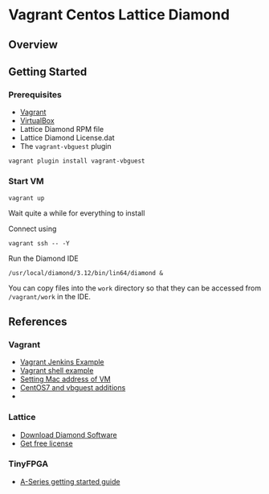 # Vagrant Centos Lattice Diamond

## Overview

## Getting Started

### Prerequisites 

* [Vagrant](https://www.vagrantup.com)
* [VirtualBox](https://www.virtualbox.org)
* Lattice Diamond RPM file
* Lattice Diamond License.dat
* The `vagrant-vbguest` plugin

```
vagrant plugin install vagrant-vbguest
```


### Start VM

```
vagrant up
```

Wait quite a while for everything to install

Connect using 

```
vagrant ssh -- -Y
```

Run the Diamond IDE

```
/usr/local/diamond/3.12/bin/lin64/diamond &
```

You can copy files into the `work` directory so that they can be accessed 
from `/vagrant/work` in the IDE.



## References

### Vagrant

* [Vagrant Jenkins Example](https://github.com/Hiklas/vagrant-jenkins-deployment)
* [Vagrant shell example](https://github.com/Hiklas/vagrant_get_into_tech_php/blob/master/Vagrantfile)
* [Setting Mac address of VM](https://stackoverflow.com/questions/12538162/setting-a-vms-mac-address-in-vagrant)
* [CentOS7 and vbguest additions](https://github.com/hashicorp/vagrant/issues/8374)
* 

### Lattice

* [Download Diamond Software](http://www.latticesemi.com/latticediamond)
* [Get free license](http://www.latticesemi.com/Support/Licensing/DiamondAndiCEcube2SoftwareLicensing/DiamondFree.aspx)

### TinyFPGA

* [A-Series getting started guide](https://tinyfpga.com/a-series-guide.html)

